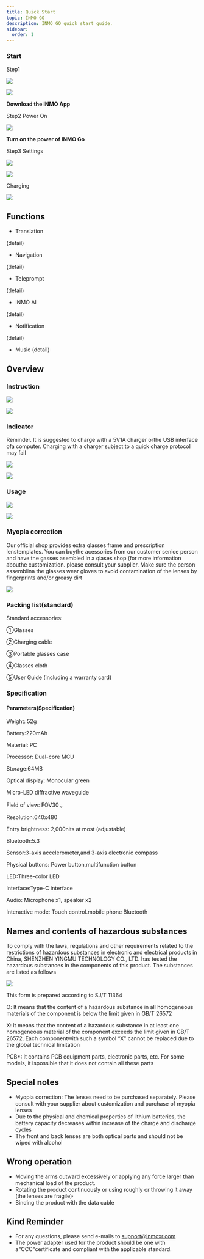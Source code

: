 ```yaml
---
title: Quick Start
topic: INMO GO
description: INMO GO quick start guide.
sidebar:
  order: 1
---
```


### Start

Step1

[![](public/icons/google-download.svg)](https://play.google.com/store/apps/details?id=com.inmo.inmoglasses)

[![](public/icons/apple-download.svg)](https://apps.apple.com/in/app/inmo-go/id6479473374)

**Download the  INMO App**

Step2 Power On

![](public/images/go/go-user-instruction-poweron.PNG)

**Turn on the power of INMO Go**

Step3 Settings

![](public/images/go/go-user-instruction-setting1.PNG)

![](public/images/go/go-user-instruction-setting2.PNG)

Charging

![](public/images/go/go-user-instruction-charging1.png)

## Functions

* Translation

(detail)

* Navigation

(detail)

* Teleprompt

(detail)

* INMO AI

(detail)

* Notification

(detail)

* Music
  (detail)

## Overview

### Instruction

![](public/images/go/go-user-instruction-introduction1.png)

![](public/images/go/go-user-instruction-introduction2.png)

### Indicator

Reminder. lt is suggested to charge with a 5V1A charger orthe USB interface ofa computer. Charging with a charger subject to a quick charge protocol may fail

![](public/images/go/go-user-instruction-2.png)

![](public/images/go/go-user-instruction-3.png)

### Usage

![](public/images/go/go-user-instruction-usage-1.png)

![](public/images/go/go-user-instruction-usage-2.png)

### Myopia correction

Our official shop provides extra qlasses frame and prescription lenstemplates. You can buythe acessories from our customer senice person and have the gasses asembled in a qlases shop (for more information abouthe customization. please consult your suoplier. Make sure the person assemblina the glasses wear gloves to avoid contamination of the lenses by fingerprints and/or greasy dirt

![](public/images/go/go-user-instruction-myopia.png)

### Packing list(standard)&#x20;

Standard    accessories:

①Glasses  &#x20;

②Charging cable    &#x20;

③Portable glasses case   &#x20;

④Glasses cloth   &#x20;

⑤User Guide (including a warranty card)

### Specification

#### Parameters(Specification)

Weight: 52g

Battery:220mAh

Material: PC

Processor: Dual-core MCU

Storage:64MB

Optical display: Monocular green

Micro-LED diffractive waveguide

Field of view: FOV30 。

Resolution:640x480

Entry brightness: 2,000nits at most (adjustable)

Bluetooth:5.3

Sensor:3-axis accelerometer,and 3-axis electronic compass

Physical buttons: Power button,multifunction button

LED:Three-color LED

Interface:Type-C interface

Audio: Microphone x1, speaker x2

Interactive mode: Touch control.mobile phone Bluetooth

## Names and contents of hazardous substances

To comply with the laws, regulations and other requirements related to the restrictions of hazardous substances in electronic and electrical products in China, SHENZHEN YINGMU TECHNOLOGY CO., LTD. has tested the hazardous substances in the components of this product. The substances are listed as follows

![](public/images/go/go-user-instruction-hazardous.png)

This form is prepared according to SJ/T 11364

O: lt means that the content of a hazardous substance in all homogeneous materials of the component is below the limit given in GB/T 26572

X: lt means that the content of a hazardous substance in at least one homogeneous material of the component exceeds the limit given in GB/T 26572. Each componentwith such a symbol “X" cannot be replaced due to the global technical limitation

PCB\*: lt contains PCB equipment parts, electronic parts, etc. For some models, it ispossible that it does not contain all these parts

## Special notes

* Myopia correction: The lenses need to be purchased separately. Please consult with your supplier about customization and purchase of myopia lenses
* Due to the physical and chemical properties of lithium batteries, the battery capacity decreases within increase of the charge and discharge cycles
* The front and back lenses are both optical parts and should not be wiped with alcohol

## Wrong operation

* Moving the arms outward excessively or applying any force larger than mechanical load of the product.&#x20;
* Rotating the product continuously or using roughly or throwing it away (the lenses are fragile)·
* Binding the product with the data cable

## Kind Reminder

* For any questions, please send e-mails to support@inmoxr.com
* The power adapter used for the product should be one with a"CCC"certificate and compliant with the applicable standard.
